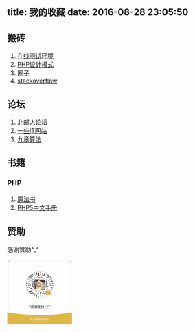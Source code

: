 title: 我的收藏
date: 2016-08-28 23:05:50
---
## 搬砖
1. [在线测试环境](http://www.dooccn.com/php5.6/)
2. [PHP设计模式](https://phptherightway.golaravel.com/pages/Design-Patterns.html)
3. [圈子](https://luuman.github.io/FrontEndGuide/V1/index.html)  
4. [stackoverflow](https://stackoverflow.com/)




## 论坛
1. [北邮人论坛](https://bbs.byr.cn/#!default)
2. [一些IT网站](https://www.zhihu.com/question/26155575)
3. [九章算法](http://www.jiuzhang.com/)


## 书籍
### PHP
1. [魔法书](https://leunggeorge.gitbooks.io/grimoire/content/)
2. [PHP5中文手册](https://pan.baidu.com/s/1tJ6RVb07if105CmQWXJ_dg)





## 赞助
感谢赞助^_^

<img src="https://raw.githubusercontent.com/LeungGeorge/assets/master/images/20190905205418.png" width="30%" height="30%">
